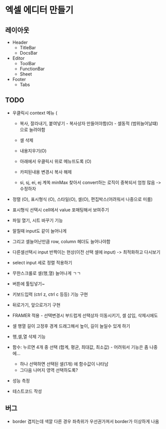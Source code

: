 # 엑셀 에디터 만들기

## 레이아웃

- Header
  - TitleBar
  - DocsBar
- Editor
  - ToolBar
  - FunctionBar
  - Sheet
- Footer
  - Tabs

## TODO 
- 우클릭시 context 메뉴 (

  - 복사, 잘라내기, 붙여넣기 - 복사상자 만들어야함(O) - 셀동적 (범위늘어날떄) 으로 늘려야함
  - 셀 삭제
  - 내용지우기(O)
  - 아래에서 우클릭시 위로 메뉴뜨도록 (O)
  - 카피된내용 변경시 복사 해제 

  - si, sj, ei, ej 계쏙 minMax 찾아서 convert하는 로직이 중복되서 엄청 많음 -> 수정하자

- 정렬 (O), 표시형식 (O), 스타일(O), 셀(O), 편집박스(어려워서 나중으로 미룸)

- 표시형식 선택시 cell에서 value 포매팅해서 보여주기

- 파일 열기, 시트 바꾸기 기능

- 말칠때 input도 같이 늘어나게

- 그리고 셀늘어난만큼 row, column 헤더도 늘어나야함

- 다른셀선택시 input 반짝이는 현상(이전 선택 셀에 input) -> 최적화하고 다시보기

- select input 세로 정렬 적용하기

- 무한스크롤로 셀(행,열) 늘어나게 ㄱㄱ

- 버튼에 툴팁넣기~

- 키보드입력 (ctrl z, ctrl c 등등) 기능 구현

- 뒤로가기, 앞으로가기 구현

- FRAMER 적용 - 선택변경시 부드럽게 선택상자 이동시키기, 셀 삽입, 삭제시에도

- 셀 행열 길이 고정후 경계 드래그해서 높이, 길이 늘일수 있게 하기

- 행,셀,열 삭제 기능

- 함수: 누르면 4개 중 선택 (합계, 평균, 최대값, 최소값) - 어려워서 기능은 좀 나중에...
  - 하나 선택하면 선택된 셀(1개) 에 함수값이 나타남
  - 그다음 나머지 영역 선택하도록?

- 성능 측정

- 테스트코드 작성

## 버그

- border 겹치는데 색깔 다른 경우 좌측위가 우선권가져서 border가 이상하게 나옴